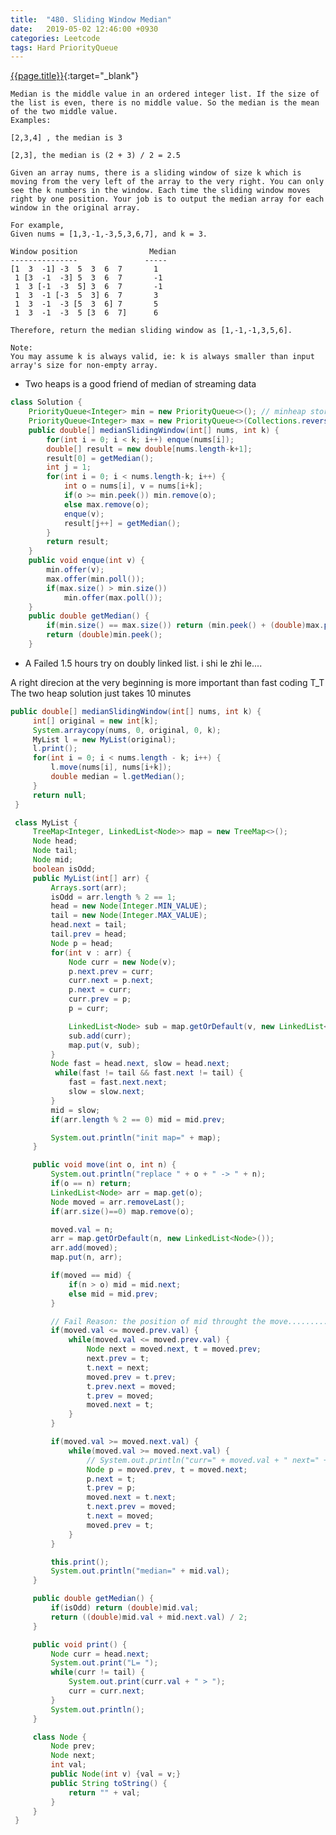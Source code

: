 ```yaml
---
title:  "480. Sliding Window Median"
date:   2019-05-02 12:46:00 +0930
categories: Leetcode
tags: Hard PriorityQueue
---
```


[{{page.title}}](https://leetcode.com/problems/sliding-window-median/){:target="_blank"}

    Median is the middle value in an ordered integer list. If the size of the list is even, there is no middle value. So the median is the mean of the two middle value.
    Examples:

    [2,3,4] , the median is 3

    [2,3], the median is (2 + 3) / 2 = 2.5

    Given an array nums, there is a sliding window of size k which is moving from the very left of the array to the very right. You can only see the k numbers in the window. Each time the sliding window moves right by one position. Your job is to output the median array for each window in the original array.

    For example,
    Given nums = [1,3,-1,-3,5,3,6,7], and k = 3.

    Window position                Median
    ---------------               -----
    [1  3  -1] -3  5  3  6  7       1
     1 [3  -1  -3] 5  3  6  7       -1
     1  3 [-1  -3  5] 3  6  7       -1
     1  3  -1 [-3  5  3] 6  7       3
     1  3  -1  -3 [5  3  6] 7       5
     1  3  -1  -3  5 [3  6  7]      6

    Therefore, return the median sliding window as [1,-1,-1,3,5,6].

    Note:
    You may assume k is always valid, ie: k is always smaller than input array's size for non-empty array.


* Two heaps is a good friend of median of streaming data

```java
class Solution {
    PriorityQueue<Integer> min = new PriorityQueue<>(); // minheap stores large values
    PriorityQueue<Integer> max = new PriorityQueue<>(Collections.reverseOrder());
    public double[] medianSlidingWindow(int[] nums, int k) {
        for(int i = 0; i < k; i++) enque(nums[i]);
        double[] result = new double[nums.length-k+1];
        result[0] = getMedian();
        int j = 1;
        for(int i = 0; i < nums.length-k; i++) {
            int o = nums[i], v = nums[i+k];
            if(o >= min.peek()) min.remove(o);
            else max.remove(o);
            enque(v);
            result[j++] = getMedian();
        }
        return result;
    }
    public void enque(int v) {
        min.offer(v);
        max.offer(min.poll());
        if(max.size() > min.size())
            min.offer(max.poll());
    }
    public double getMedian() {
        if(min.size() == max.size()) return (min.peek() + (double)max.peek()) / 2;
        return (double)min.peek();
    }
```

* A Failed 1.5 hours try on doubly linked list. i shi le zhi le....

A right direcion at the very beginning is more important than fast coding T_T
The two heap solution just takes 10 minutes

```java
public double[] medianSlidingWindow(int[] nums, int k) {
     int[] original = new int[k];
     System.arraycopy(nums, 0, original, 0, k);
     MyList l = new MyList(original);
     l.print();
     for(int i = 0; i < nums.length - k; i++) {
         l.move(nums[i], nums[i+k]);
         double median = l.getMedian();
     }
     return null;
 }

 class MyList {
     TreeMap<Integer, LinkedList<Node>> map = new TreeMap<>();
     Node head;
     Node tail;
     Node mid;
     boolean isOdd;
     public MyList(int[] arr) {
         Arrays.sort(arr);
         isOdd = arr.length % 2 == 1;
         head = new Node(Integer.MIN_VALUE);
         tail = new Node(Integer.MAX_VALUE);
         head.next = tail;
         tail.prev = head;
         Node p = head;
         for(int v : arr) {
             Node curr = new Node(v);
             p.next.prev = curr;
             curr.next = p.next;
             p.next = curr;
             curr.prev = p;
             p = curr;

             LinkedList<Node> sub = map.getOrDefault(v, new LinkedList<Node>());
             sub.add(curr);
             map.put(v, sub);
         }
         Node fast = head.next, slow = head.next;
          while(fast != tail && fast.next != tail) {
             fast = fast.next.next;
             slow = slow.next;
         }
         mid = slow;
         if(arr.length % 2 == 0) mid = mid.prev;

         System.out.println("init map=" + map);
     }

     public void move(int o, int n) {
         System.out.println("replace " + o + " -> " + n);
         if(o == n) return;
         LinkedList<Node> arr = map.get(o);
         Node moved = arr.removeLast();
         if(arr.size()==0) map.remove(o);

         moved.val = n;
         arr = map.getOrDefault(n, new LinkedList<Node>());
         arr.add(moved);
         map.put(n, arr);

         if(moved == mid) {
             if(n > o) mid = mid.next;
             else mid = mid.prev;
         }

         // Fail Reason: the position of mid throught the move...........
         if(moved.val <= moved.prev.val) {
             while(moved.val <= moved.prev.val) {
                 Node next = moved.next, t = moved.prev;
                 next.prev = t;
                 t.next = next;
                 moved.prev = t.prev;
                 t.prev.next = moved;
                 t.prev = moved;
                 moved.next = t;
             }
         }

         if(moved.val >= moved.next.val) {
             while(moved.val >= moved.next.val) {
                 // System.out.println("curr=" + moved.val + " next=" + moved.next.val);
                 Node p = moved.prev, t = moved.next;
                 p.next = t;
                 t.prev = p;
                 moved.next = t.next;
                 t.next.prev = moved;
                 t.next = moved;
                 moved.prev = t;
             }
         }

         this.print();
         System.out.println("median=" + mid.val);
     }

     public double getMedian() {
         if(isOdd) return (double)mid.val;
         return ((double)mid.val + mid.next.val) / 2;
     }

     public void print() {
         Node curr = head.next;
         System.out.print("L= ");
         while(curr != tail) {
             System.out.print(curr.val + " > ");
             curr = curr.next;
         }
         System.out.println();
     }

     class Node {
         Node prev;
         Node next;
         int val;
         public Node(int v) {val = v;}
         public String toString() {
             return "" + val;
         }
     }
 }
```

